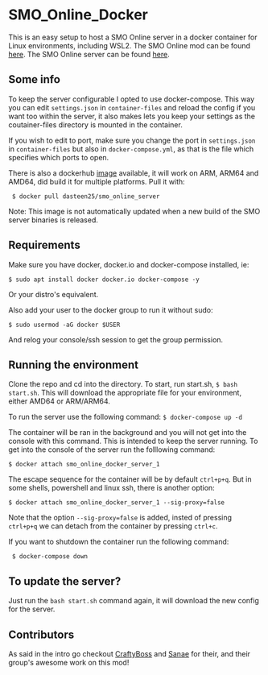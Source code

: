# SMO_Online_Docker
This is an easy setup to host a SMO Online server in a docker container for Linux environments, including WSL2.
The SMO Online mod can be found [here](https://github.com/CraftyBoss/SuperMarioOdysseyOnline).
The SMO Online server can be found [here](https://github.com/Sanae6/SmoOnlineServer).

## Some info
To keep the server configurable I opted to use docker-compose. This way you can edit `settings.json` in `container-files` and reload the config if you want too within the server, it also makes lets you keep your settings as the coutainer-files directory is mounted in the container.

If you wish to edit to port, make sure you change the port in `settings.json` in `container-files` but also in `docker-compose.yml`, as that is the file which specifies which ports to open.

There is also a dockerhub [image](https://hub.docker.com/repository/docker/dasteen25/smo_online_server) available, it will work on ARM, ARM64 and AMD64, did build it for multiple platforms. Pull it with:

` $ docker pull dasteen25/smo_online_server`

Note: This image is not automatically updated when a new build of the SMO server binaries is released.


## Requirements
Make sure you have docker, docker.io and docker-compose installed, ie:

`$ sudo apt install docker docker.io docker-compose -y`

Or your distro's equivalent.

Also add your user to the docker group to run it without sudo:

`$ sudo usermod -aG docker $USER`

And relog your console/ssh session to get the group permission.


## Running the environment
Clone the repo and cd into the directory.
To start, run start.sh, `$ bash start.sh`. This will download the appropriate file for your environment, either AMD64 or ARM/ARM64.

To run the server use the following command:
`$ docker-compose up -d`

The container will be ran in the background and you will not get into the console with this command. This is intended to keep the server running. To get into the console of the server run the folllowing command:

`$ docker attach smo_online_docker_server_1`

The escape sequence for the container will be by default `ctrl+p+q`. But in some shells, powershell and linux ssh, there is another option:

`$ docker attach smo_online_docker_server_1 --sig-proxy=false`

Note that the option `--sig-proxy=false` is added, insted of pressing `ctrl+p+q` we can detach from the container by pressing `ctrl+c`.

If you want to shutdown the container run the following command:

` $ docker-compose down`

## To update the server?
Just run the `bash start.sh` command again, it will download the new config for the server.

## Contributors
As said in the intro go checkout [CraftyBoss](https://github.com/CraftyBoss/SuperMarioOdysseyOnline) and [Sanae](https://github.com/Sanae6/SmoOnlineServer) for their, and their group's awesome work on this mod!
